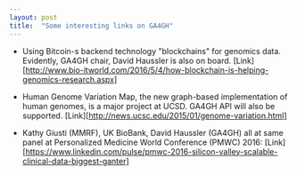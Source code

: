 ```yaml
---
layout: post
title:  "Some interesting links on GA4GH"
---
```


- Using Bitcoin-s backend technology "blockchains" for genomics data. Evidently, GA4GH chair, David Haussler is also on board. [Link][http://www.bio-itworld.com/2016/5/4/how-blockchain-is-helping-genomics-research.aspx]

- Human Genome Variation Map, the new graph-based implementation of human genomes, is a major project at UCSD.  GA4GH API will also be supported. [Link][http://news.ucsc.edu/2015/01/genome-variation.html]

- Kathy Giusti (MMRF), UK BioBank, David Haussler (GA4GH) all at same panel at  Personalized Medicine World Conference (PMWC) 2016: [Link][https://www.linkedin.com/pulse/pmwc-2016-silicon-valley-scalable-clinical-data-biggest-ganter]
